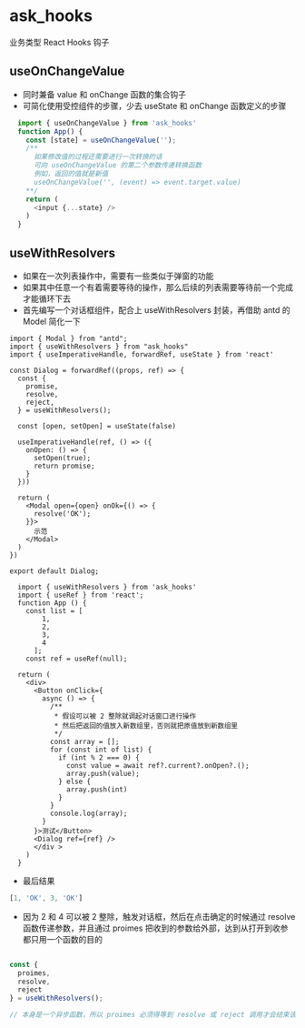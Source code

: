 # ask_hooks
业务类型 React Hooks 钩子
## useOnChangeValue
- 同时兼备 value 和 onChange 函数的集合钩子
- 可简化使用受控组件的步骤，少去 useState 和 onChange 函数定义的步骤

```ts
  import { useOnChangeValue } from 'ask_hooks'
  function App() {
    const [state] = useOnChangeValue('');
    /**
      如果修改值的过程还需要进行一次转换的话
      可向 useOnChangeValue 的第二个参数传递转换函数
      例如，返回的值就是新值
      useOnChangeValue('', (event) => event.target.value)
    **/
    return (
      <input {...state} />
    )
  }
  ```

## useWithResolvers
- 如果在一次列表操作中，需要有一些类似于弹窗的功能
- 如果其中任意一个有着需要等待的操作，那么后续的列表需要等待前一个完成才能循环下去
- 首先编写一个对话框组件，配合上 useWithResolvers 封装，再借助 antd 的 Model 简化一下

```tsx 
import { Modal } from "antd";
import { useWithResolvers } from "ask_hooks"
import { useImperativeHandle, forwardRef, useState } from 'react'

const Dialog = forwardRef((props, ref) => {
  const {
    promise,
    resolve,
    reject,
  } = useWithResolvers();

  const [open, setOpen] = useState(false)

  useImperativeHandle(ref, () => ({
    onOpen: () => {
      setOpen(true);
      return promise;
    }
  }))

  return (
    <Modal open={open} onOk={() => {
      resolve('OK');
    }}>
      示范
    </Modal>
  )
})

export default Dialog;

```

```tsx
  import { useWithResolvers } from 'ask_hooks'
  import { useRef } from 'react';
  function App () {
    const list = [
        1,
        2,
        3,
        4
      ];
    const ref = useRef(null);

  return (
    <div>
      <Button onClick={
        async () => {
          /**
           * 假设可以被 2 整除就调起对话窗口进行操作
           * 然后把返回的值放入新数组里，否则就把原值放到新数组里
           */
          const array = [];
          for (const int of list) {
            if (int % 2 === 0) {
              const value = await ref?.current?.onOpen?.();
              array.push(value);
            } else {
              array.push(int)
            }
          }
          console.log(array);
        }
      }>测试</Button>
      <Dialog ref={ref} />
      </div >
    )
  }
```

- 最后结果

```ts
[1, 'OK', 3, 'OK']
```

- 因为 2 和 4 可以被 2 整除，触发对话框，然后在点击确定的时候通过 resolve 函数传递参数，并且通过 proimes 把收到的参数给外部，达到从打开到收参都只用一个函数的目的

```ts

const {
  proimes,
  resolve,
  reject
} = useWithResolvers();

// 本身是一个异步函数，所以 proimes 必须得等到 resolve 或 reject 调用才会结束该异步函数

```